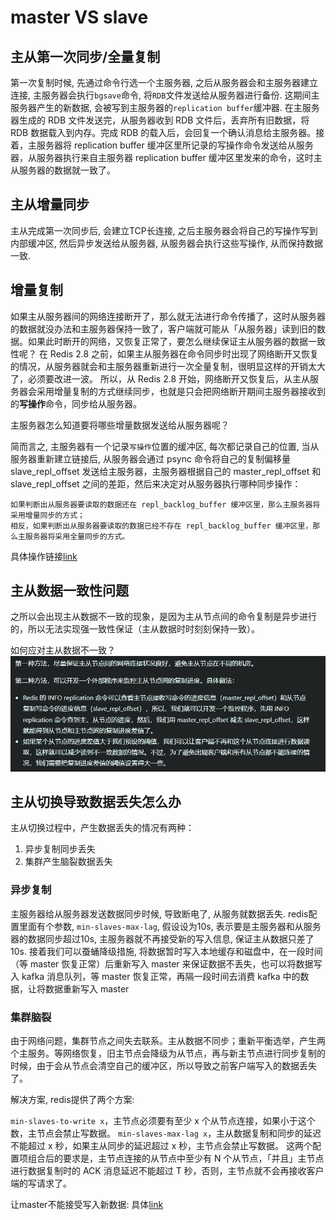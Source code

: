 # master VS slave

## 主从第一次同步/全量复制

第一次复制时候, 先通过命令行选一个主服务器, 之后从服务器会和主服务器建立连接, 主服务器会执行`bgsave`命令, 将`RDB`文件发送给从服务器进行备份. 这期间主服务器产生的新数据, 会被写到主服务器的`replication buffer`缓冲器. 在主服务器生成的 RDB 文件发送完，从服务器收到 RDB 文件后，丢弃所有旧数据，将 RDB 数据载入到内存。完成 RDB 的载入后，会回复一个确认消息给主服务器。接着，主服务器将 replication buffer 缓冲区里所记录的写操作命令发送给从服务器，从服务器执行来自主服务器 replication buffer 缓冲区里发来的命令，这时主从服务器的数据就一致了。

## 主从增量同步

主从完成第一次同步后, 会建立TCP长连接, 之后主服务器会将自己的写操作写到内部缓冲区, 然后异步发送给从服务器, 从服务器会执行这些写操作, 从而保持数据一致.

## 增量复制

如果主从服务器间的网络连接断开了，那么就无法进行命令传播了，这时从服务器的数据就没办法和主服务器保持一致了，客户端就可能从「从服务器」读到旧的数据。如果此时断开的网络，又恢复正常了，要怎么继续保证主从服务器的数据一致性呢？
在 Redis 2.8 之前，如果主从服务器在命令同步时出现了网络断开又恢复的情况，从服务器就会和主服务器重新进行一次全量复制，很明显这样的开销太大了，必须要改进一波。
所以，从 Redis 2.8 开始，网络断开又恢复后，从主从服务器会采用增量复制的方式继续同步，也就是只会把网络断开期间主服务器接收到的**写操作**命令，同步给从服务器。

主服务器怎么知道要将哪些增量数据发送给从服务器呢？

简而言之, 主服务器有一个记录`写操作`位置的缓冲区, 每次都记录自己的位置, 当从服务器重新建立链接后, 从服务器会通过 psync 命令将自己的复制偏移量 slave_repl_offset 发送给主服务器，主服务器根据自己的 master_repl_offset 和 slave_repl_offset 之间的差距，然后来决定对从服务器执行哪种同步操作：

    如果判断出从服务器要读取的数据还在 repl_backlog_buffer 缓冲区里，那么主服务器将采用增量同步的方式；
    相反，如果判断出从服务器要读取的数据已经不存在 repl_backlog_buffer 缓冲区里，那么主服务器将采用全量同步的方式。
具体操作链接[link](https://www.xiaolincoding.com/redis/cluster/master_slave_replication.html#%E5%A2%9E%E9%87%8F%E5%A4%8D%E5%88%B6)

## 主从数据一致性问题

之所以会出现主从数据不一致的现象，是因为主从节点间的命令复制是异步进行的，所以无法实现强一致性保证（主从数据时时刻刻保持一致）。

如何应对主从数据不一致？
![92](/Image/database/92.png)

## 主从切换导致数据丢失怎么办

主从切换过程中，产生数据丢失的情况有两种：

1. 异步复制同步丢失
2. 集群产生脑裂数据丢失

### 异步复制

主服务器给从服务器发送数据同步时候, 导致断电了, 从服务就数据丢失. redis配置里面有个参数, `min-slaves-max-lag`, 假设设为10s, 表示要是主服务器和从服务器的数据同步超过10s, 主服务器就不再接受新的写入信息, 保证主从数据只差了10s. 接着我们可以蚕蛹降级措施, 将数据暂时写入本地缓存和磁盘中，在一段时间（等 master 恢复正常）后重新写入 master 来保证数据不丢失，也可以将数据写入 kafka 消息队列，等 master 恢复正常，再隔一段时间去消费 kafka 中的数据，让将数据重新写入 master

### 集群脑裂

由于网络问题，集群节点之间失去联系。主从数据不同步；重新平衡选举，产生两个主服务。等网络恢复，旧主节点会降级为从节点，再与新主节点进行同步复制的时候，由于会从节点会清空自己的缓冲区，所以导致之前客户端写入的数据丢失了。

解决方案, redis提供了两个方案:

`min-slaves-to-write x`，主节点必须要有至少 x 个从节点连接，如果小于这个数，主节点会禁止写数据。
`min-slaves-max-lag x`，主从数据复制和同步的延迟不能超过 x 秒，如果主从同步的延迟超过 x 秒，主节点会禁止写数据。
这两个配置项组合后的要求是，主节点连接的从节点中至少有 N 个从节点，「并且」主节点进行数据复制时的 ACK 消息延迟不能超过 T 秒，否则，主节点就不会再接收客户端的写请求了。

让master不能接受写入新数据: 具体[link](https://www.xiaolincoding.com/redis/cluster/master_slave_replication.html#%E4%B8%BB%E4%BB%8E%E5%88%87%E6%8D%A2%E5%A6%82%E4%BD%95%E5%87%8F%E5%B0%91%E6%95%B0%E6%8D%AE%E4%B8%A2%E5%A4%B1)